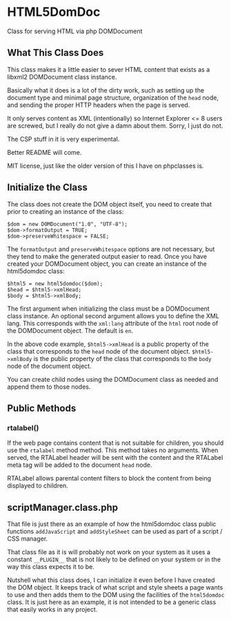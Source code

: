 HTML5DomDoc
===========

Class for serving HTML via php DOMDocument

What This Class Does
--------------------

This class makes it a little easier to sever HTML content that exists as a
libxml2 DOMDocument class instance.

Basically what it does is a lot of the dirty work, such as setting up the
document type and minimal page structure, organization of the `head` node, and
sending the proper HTTP headers when the page is served.

It only serves content as XML (intentionally) so Internet Explorer <= 8 users
are screwed, but I really do not give a damn about them. Sorry, I just do not.

The CSP stuff in it is very experimental.

Better README will come.

MIT license, just like the older version of this I have on phpclasses is.

Initialize the Class
--------------------

The class does not create the DOM object itself, you need to create that prior
to creating an instance of the class:

    $dom = new DOMDocument("1.0", "UTF-8");
    $dom->formatOutput = TRUE;
    $dom->preserveWhitespace = FALSE;

The `formatOutput` and `preserveWhitespace` options are not necessary, but they
tend to make the generated output easier to read. Once you have created your
DOMDocument object, you can create an instance of the html5domdoc class:

    $html5 = new html5domdoc($dom);
    $head = $html5->xmlHead;
    $body = $html5->xmlBody;
    
The first argument when initializing the class must be a DOMDocument class
instance. An optional second argument allows you to define the XML lang. This
corresponds with the `xml:lang` attribute of the `html` root node of the
DOMDocument object. The default is `en`.

In the above code example, `$html5->xmlHead` is a public property of the class
that corresponds to the `head` node of the document object. `$html5->xmlBody`
is the public property of the class that corresponds to the `body` node of the
document object.

You can create child nodes using the DOMDocument class as needed and append
them to those nodes.

Public Methods
--------------

### rtalabel()

If the web page contains content that is not suitable for children, you should
use the `rtalabel` method method. This method takes no arguments. When served,
the RTALabel header will be sent with the content and the RTALabel meta tag
will be added to the document `head` node.

RTALabel allows parental content filters to block the content from being
displayed to children.


scriptManager.class.php
-----------------------

That file is just there as an example of how the html5domdoc class public
functions `addJavaScript` and `addStyleSheet` can be used as part of a script
/ CSS manager.

That class file as it is will probably not work on your system as it uses a
constant `__PLUGIN__` that is not likely to be defined on your system or in the
way this class expects it to be.

Nutshell what this class does, I can initialize it even before I have created
the DOM object. It keeps track of what script and style sheets a page wants to
use and then adds them to the DOM using the facilities of the `html5domdoc`
class. It is just here as an example, it is not intended to be a generic class
that easily works in any project.